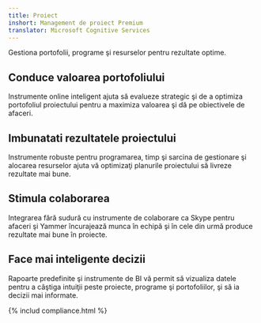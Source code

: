 ```yaml
---
title: Proiect
inshort: Management de proiect Premium
translator: Microsoft Cognitive Services
---
```


Gestiona portofolii, programe şi resurselor pentru rezultate optime.

## Conduce valoarea portofoliului
Instrumente online inteligent ajuta să evalueze strategic şi de a optimiza portofoliul proiectului pentru a maximiza valoarea şi dă pe obiectivele de afaceri. 

## Imbunatati rezultatele proiectului
Instrumente robuste pentru programarea, timp şi sarcina de gestionare şi alocarea resurselor ajuta vă optimizaţi planurile proiectului să livreze rezultate mai bune. 

## Stimula colaborarea
Integrarea fără sudură cu instrumente de colaborare ca Skype pentru afaceri şi Yammer încurajează munca în echipă şi în cele din urmă produce rezultate mai bune în proiecte. 

## Face mai inteligente decizii 
Rapoarte predefinite şi instrumente de BI vă permit să vizualiza datele pentru a câştiga intuiţii peste proiecte, programe şi portofoliilor, şi să ia decizii mai informate. 

{% includ compliance.html %}



